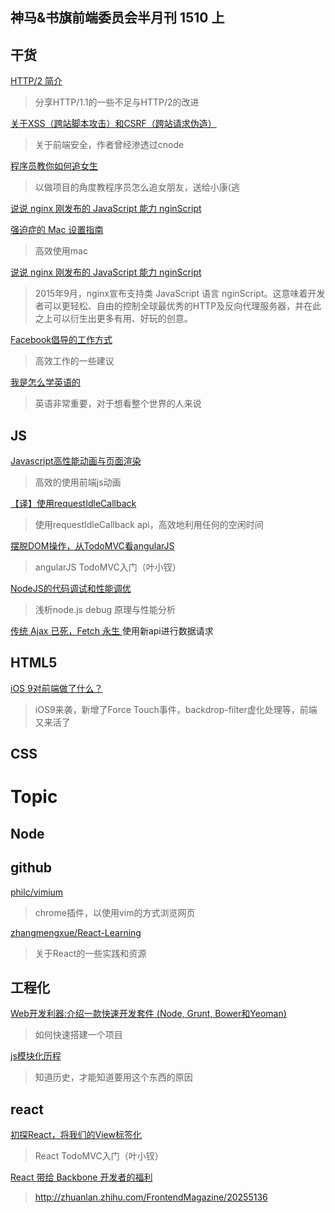 神马&书旗前端委员会半月刊 1510 上
-----

## 干货

[HTTP/2 简介](http://www.atatech.org/articles/42340/?frm=mail_daily&uid=117633)
>分享HTTP/1.1的一些不足与HTTP/2的改进

[关于XSS（跨站脚本攻击）和CSRF（跨站请求伪造）  ](http://snoopyxdy.blog.163.com/blog/static/60117440201284103022779/)
>关于前端安全，作者曾经渗透过cnode

[程序员教你如何追女生](http://mp.weixin.qq.com/s?__biz=MjM5MTE5NTc2MQ==&mid=208535875&idx=1&sn=8f22e71e12045a70423afb80e8a9ef52&scene=23&srcid=10097G2SFzsmXUKpxnCg5QUc#rd)
>以做项目的角度教程序员怎么追女朋友，送给小康(逃

[说说 nginx 刚发布的 JavaScript 能力 nginScript](http://gold.xitu.io/entry/5611589200b098870f9010bd?url_type=39&object_type=webpage&pos=1)

[强迫症的 Mac 设置指南](https://github.com/macdao/ocds-guide-to-setting-up-mac)
>高效使用mac

[说说 nginx 刚发布的 JavaScript 能力 nginScript](http://gold.xitu.io/entry/5611589200b098870f9010bd?url_type=39&object_type=webpage&pos=1)
>2015年9月，nginx宣布支持类 JavaScript 语言 nginScript。这意味着开发者可以更轻松、自由的控制全球最优秀的HTTP及反向代理服务器，并在此之上可以衍生出更多有用、好玩的创意。

[Facebook倡导的工作方式](http://mp.weixin.qq.com/s?__biz=MjM5MTE5NTc2MQ==&mid=208559864&idx=1&sn=812106cbbf51a9868ee1f235740ea6c5&scene=23&srcid=1009AztTL9hAF3Gmu6asLgWe#rd)
>高效工作的一些建议	

[我是怎么学英语的](http://ourcoders.com/thread/show/6773/?url_type=39&object_type=webpage&pos=1)
>英语非常重要，对于想看整个世界的人来说
## JS

[Javascript高性能动画与页面渲染](http://www.infoq.com/cn/articles/javascript-high-performance-animation-and-page-rendering)
>高效的使用前端js动画

[【译】使用requestIdleCallback](http://galen-yip.com/2015/10/07/【译】使用requestIdleCallback/)
>使用requestIdleCallback api，高效地利用任何的空闲时间


[摆脱DOM操作，从TodoMVC看angularJS](http://www.cnblogs.com/yexiaochai/p/4855780.html)
>angularJS TodoMVC入门（叶小钗）

[NodeJS的代码调试和性能调优](http://www.atatech.org/articles/42242/?frm=mail_daily&uid=117633)
>浅析node.js debug 原理与性能分析

[传统 Ajax 已死，Fetch 永生
](http://segmentfault.com/a/1190000003810652#articleHeader4)
使用新api进行数据请求


## HTML5

[iOS 9对前端做了什么？](http://mp.weixin.qq.com/s?__biz=MzA3MDQ4MzQzMg==&mid=256900619&idx=1&sn=b29f84cff0b8d7b9742e5d8b3cd8f218&scene=23&srcid=1009F9l4gh9nZ7rcQJEhmf7Q#rd)
>iOS9来袭，新增了Force Touch事件，backdrop-filter虚化处理等，前端又来活了

## CSS


# Topic

## Node


## github

[philc/vimium](https://github.com/philc/vimium)
>chrome插件，以使用vim的方式浏览网页

[zhangmengxue/React-Learning](https://github.com/zhangmengxue/React-Learning)
>关于React的一些实践和资源

## 工程化

[Web开发利器:介绍一款快速开发套件 (Node, Grunt, Bower和Yeoman)](http://colobu.com/2014/08/29/modern-web-development-tools/)
>如何快速搭建一个项目

[js模块化历程](http://www.cnblogs.com/lvdabao/p/js-modules-develop.html)
>知道历史，才能知道要用这个东西的原因

## react

[初探React，将我们的View标签化](http://www.cnblogs.com/yexiaochai/p/4853398.html)
>React TodoMVC入门（叶小钗）

[React 带给 Backbone 开发者的福利](http://zhuanlan.zhihu.com/FrontendMagazine/20255136)
>http://zhuanlan.zhihu.com/FrontendMagazine/20255136
